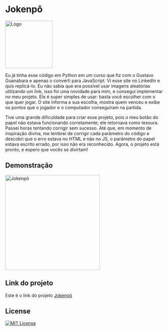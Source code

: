 # Jokenpô

<img src="Imagem/html-css-js.png" alt="Logo" align="center" width="150">

Eu já tinha esse código em Python em um curso que fiz com o Gustavo Guanabara e apenas o converti para JavaScript. Vi esse site no LinkedIn e quis replicá-lo. Eu não sabia que era possível usar imagens aleatórias utilizando um link, isso foi uma novidade para mim, e consegui implementar no meu projeto. Ele é super simples de usar: basta você escolher com o que quer jogar.  O site informa a sua escolha, mostra quem venceu e exibe os pontos que o jogador e o computador conseguiram na partida. 

Tive uma grande dificuldade para criar esse projeto, pois o meu botão do papel não estava funcionando corretamente; ele retornava como tesoura. Passei horas tentando corrigir sem sucesso. Até que, em momento de inspiração divina, me lembrei de corrigir cada parâmetro do código e descobri que o erro estava no HTML e não no JS, o parâmetro do papel estava escrito errado, por isso não era reconhecido. Agora, o projeto está pronto, e espero que vocês se divirtam!

## Demonstração

<img src="Imagem/JOKENPÔ.png" alt="Jokenpô" align="center" width="300">

## Link do projeto

Este é o link do projeto <a href= "https://anajulialeite.github.io/jekenpo/">Jokenpô</a>

## License

[![MIT License](https://img.shields.io/badge/License-MIT-green.svg)](./LICENSE)
